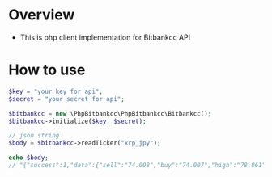 # Overview
* This is php client implementation for Bitbankcc API

# How to use

```php
$key = "your key for api";
$secret = "your secret for api";

$bitbankcc = new \PhpBitbankcc\PhpBitbankcc\Bitbankcc();
$bitbankcc->initialize($key, $secret);

// json string
$body = $bitbankcc->readTicker("xrp_jpy");

echo $body;
// "{"success":1,"data":{"sell":"74.008","buy":"74.007","high":"78.861","low":"66.000","last":"74.008","vol":"95814140.0602","timestamp":1521528248647}}"
```